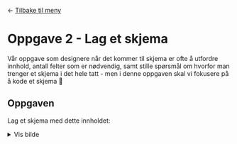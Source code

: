 <link href="/_autogenerated-css/base.css" rel="stylesheet" type="text/css" />

← [Tilbake til meny](/_autogenerated-html/README.html)

# Oppgave 2 - Lag et skjema

Vår oppgave som designere når det kommer til skjema er ofte å utfordre innhold, antall felter som er nødvendig, samt stille spørsmål om hvorfor man trenger et skjema i det hele tatt - men i denne oppgaven skal vi fokusere på å kode et skjema 💪

## Oppgaven

Lag et skjema med dette innholdet:

<details >
<summary class="cursor-pointer">Vis bilde</summary>
    
![](/img/skjema.png)
</details>
